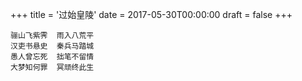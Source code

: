 +++
title = '过始皇陵'
date = 2017-05-30T00:00:00
draft = false
+++

<div class="poem">

```
骊山飞紫霁  雨入八荒平
汉吏书悬史  秦兵马踏城
愚人曾忘死  拙笔不留情
大梦知何罪  冥顽终此生
```

</div>
